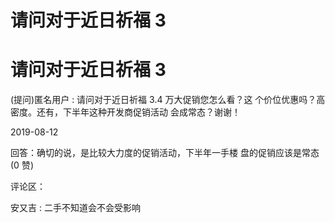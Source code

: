 # 请问对于近日祈福 3

# 请问对于近日祈福 3

(提问)匿名用户 : 请问对于近日祈福 3.4 万大促销您怎么看？这 个价位优惠吗？高密度。还有，下半年这种开发商促销活动 会成常态？谢谢！

2019-08-12

回答：确切的说，是比较大力度的促销活动，下半年一手楼 盘的促销应该是常态(0 赞)

评论区：

安又吉 : 二手不知道会不会受影响